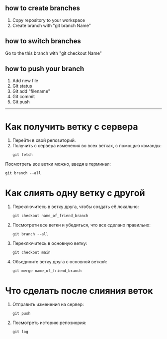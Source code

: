 ## how to create branches

1. Copy repository to your workspace
2. Create branch with "git branch Name"

## how to switch branches

Go to the this branch with "git checkout Name"

## how to push your branch

1. Add new file
2. Git status 
3. Git add "filename"
4. Git commit 
5. Git push

-----------------------------------------------------------
# Как получить ветку с сервера

1. Перейти в свой репозиторий.
2. Получить с сервера изменения во всех ветках, с помощью команды:
    ```
    git fetch
    ```

Посмотреть все ветки можно, введя в терминал:
```
git branch --all
```

# Как слиять одну ветку с другой

1. Переключитесь в ветку друга, чтобы создать её локально:
    ```
    git checkout name_of_friend_branch
    ```
2. Посмотрети все ветки и убедиться, что все сделано правильно: 
    ```
    git branch --all
    ```
3. Переключитесь в основную ветку: 
    ```
    git checkout main
    ```
4. Обьедините ветку друга с основной веткой: 
    ```
    git merge name_of_friend_branch
    ```

# Что сделать после слияния веток

1. Отправить изменения на сервер: 
    ```
    git push
    ```
2. Посмотреть историю репозиория: 
    ```
    git log
    ```
